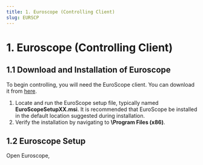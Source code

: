 ```yaml
---
title: 1. Euroscope (Controlling Client)
slug: EURSCP
---
```

# 1. Euroscope (Controlling Client)

## 1.1 Download and Installation of Euroscope

To begin controlling, you will need the EuroScope client. You can download it from [here](https://www.euroscope.hu/wp/).

1. Locate and run the EuroScope setup file, typically named **EuroScopeSetupXX.msi**. It is recommended that EuroScope be installed in the default location suggested during installation.
2. Verify the installation by navigating to **\Program Files (x86)**. 

## 1.2 Euroscope Setup
Open Euroscope,


